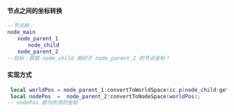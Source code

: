 #### 节点之间的坐标转换

```lua
--节点树：
node_main
　　node_parent_1
　　　　node_child
　　node_parent_2
--目标：获取 node_child 相对于 node_parent_2 的节点坐标！
```

#### 实现方式

```lua
 local worldPos = node_parent_1:convertToWorldSpace(cc.p(node_child:getPosition()));
 local nodePos  =  node_parent_2:convertToNodeSpace(worldPos);
-- nodePos 即为所求的坐标
```

